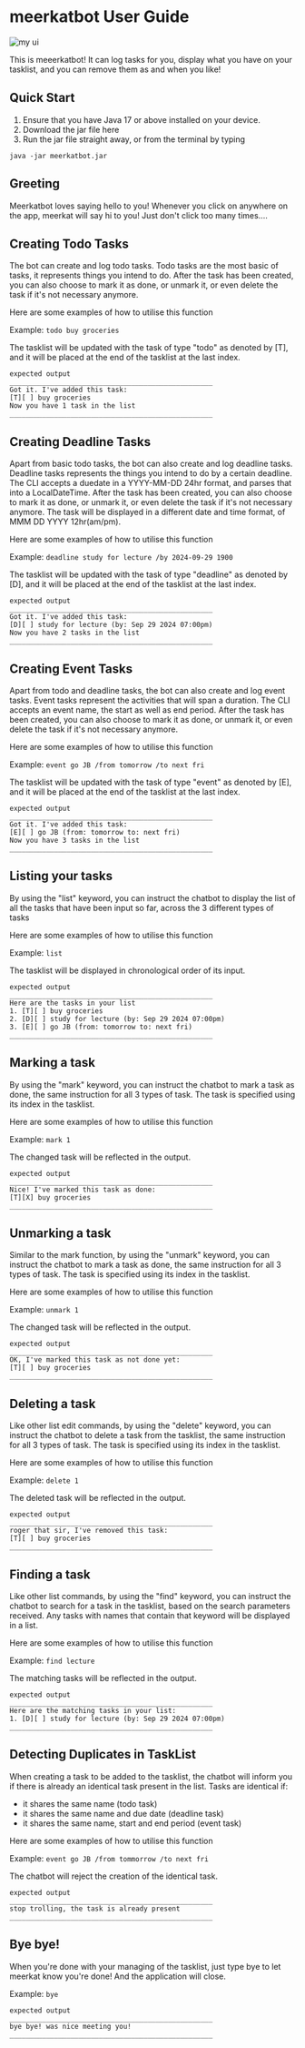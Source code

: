 # meerkatbot User Guide

![my ui](./Ui.png)

This is meeerkatbot! It can log tasks for you, display what you have on your tasklist,
and you can remove them as and when you like! 

## Quick Start
1. Ensure that you have Java 17 or above installed on your device. 
2. Download the jar file here 
3. Run the jar file straight away, or from the terminal by typing
```
java -jar meerkatbot.jar
```

## Greeting
Meerkatbot loves saying hello to you! Whenever you click on anywhere on the app,
meerkat will say hi to you! Just don't click too many times....

## Creating Todo Tasks

The bot can create and log todo tasks. Todo tasks are the most basic of tasks,
it represents things you intend to do. After the task has been created, you can also
choose to mark it as done, or unmark it, or even delete the task if it's not necessary
anymore.

Here are some examples of how to utilise this function

Example: `todo buy groceries`

The tasklist will be updated with the task of type "todo" as denoted by [T], and it will be placed at 
the end of the tasklist at the last index.
```
expected output 
__________________________________________________
Got it. I've added this task:
[T][ ] buy groceries
Now you have 1 task in the list
__________________________________________________
```

## Creating Deadline Tasks

Apart from basic todo tasks, the bot can also create and log deadline tasks. Deadline tasks represents
the things you intend to do by a certain deadline. The CLI accepts a duedate in a 
YYYY-MM-DD 24hr format, and parses that into a LocalDateTime. After the task has been created,
you can also choose to mark it as done, or unmark it, or even delete the task if it's not necessary
anymore. The task will be displayed in a different date and time format, of MMM DD YYYY 12hr(am/pm).

Here are some examples of how to utilise this function

Example: `deadline study for lecture /by 2024-09-29 1900`

The tasklist will be updated with the task of type "deadline" as denoted by [D], and it will be placed at
the end of the tasklist at the last index.
```
expected output 
__________________________________________________
Got it. I've added this task:
[D][ ] study for lecture (by: Sep 29 2024 07:00pm)
Now you have 2 tasks in the list
__________________________________________________
```

## Creating Event Tasks

Apart from todo and deadline tasks, the bot can also create and log event tasks. Event tasks represent
the activities that will span a duration. The CLI accepts an event name, the start as well as end period.
After the task has been created, you can also choose to mark it as done, or unmark it, or even delete
the task if it's not necessary anymore.

Here are some examples of how to utilise this function

Example: `event go JB /from tomorrow /to next fri`

The tasklist will be updated with the task of type "event" as denoted by [E], and it will be placed at
the end of the tasklist at the last index.
```
expected output 
__________________________________________________
Got it. I've added this task:
[E][ ] go JB (from: tomorrow to: next fri)
Now you have 3 tasks in the list
__________________________________________________
```

## Listing your tasks

By using the "list" keyword, you can instruct the chatbot to display the list of all the tasks
that have been input so far, across the 3 different types of tasks

Here are some examples of how to utilise this function

Example: `list`

The tasklist will be displayed in chronological order of its input.
```
expected output 
__________________________________________________
Here are the tasks in your list
1. [T][ ] buy groceries
2. [D][ ] study for lecture (by: Sep 29 2024 07:00pm)
3. [E][ ] go JB (from: tomorrow to: next fri)
__________________________________________________
```

## Marking a task

By using the "mark" keyword, you can instruct the chatbot to mark a task as done, the same instruction
for all 3 types of task. The task is specified using its index in the tasklist.

Here are some examples of how to utilise this function

Example: `mark 1`

The changed task will be reflected in the output.
```
expected output 
__________________________________________________
Nice! I've marked this task as done:
[T][X] buy groceries
__________________________________________________
```

## Unmarking a task

Similar to the mark function, by using the "unmark" keyword, you can instruct the chatbot to mark a task
as done, the same instruction for all 3 types of task. The task is specified using its index in the tasklist.

Here are some examples of how to utilise this function

Example: `unmark 1`

The changed task will be reflected in the output.
```
expected output 
__________________________________________________
OK, I've marked this task as not done yet:
[T][ ] buy groceries
__________________________________________________
```

## Deleting a task

Like other list edit commands, by using the "delete" keyword, you can instruct the
chatbot to delete a task from the tasklist, the same instruction for all 3 types of
task. The task is specified using its index in the tasklist.

Here are some examples of how to utilise this function

Example: `delete 1`

The deleted task will be reflected in the output.
```
expected output 
__________________________________________________
roger that sir, I've removed this task:
[T][ ] buy groceries
__________________________________________________
```

## Finding a task

Like other list commands, by using the "find" keyword, you can instruct the
chatbot to search for a task in the tasklist, based on the search parameters received.
Any tasks with names that contain that keyword will be displayed in a list.

Here are some examples of how to utilise this function

Example: `find lecture`

The matching tasks will be reflected in the output.
```
expected output 
__________________________________________________
Here are the matching tasks in your list:
1. [D][ ] study for lecture (by: Sep 29 2024 07:00pm)
__________________________________________________
```

## Detecting Duplicates in TaskList

When creating a task to be added to the tasklist, the chatbot will inform you if there
is already an identical task present in the list. Tasks are identical if:
- it shares the same name (todo task)
- it shares the same name and due date (deadline task)
- it shares the same name, start and end period (event task)

Here are some examples of how to utilise this function

Example: `event go JB /from tommorrow /to next fri`

The chatbot will reject the creation of the identical task.
```
expected output 
__________________________________________________
stop trolling, the task is already present
__________________________________________________
```

## Bye bye!
When you're done with your managing of the tasklist, just type bye to let
meerkat know you're done! And the application will close.

Example: `bye`
```
expected output
__________________________________________________
bye bye! was nice meeting you!
__________________________________________________
```